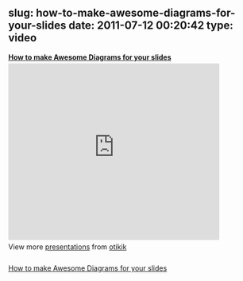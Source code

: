 slug: how-to-make-awesome-diagrams-for-your-slides
date: 2011-07-12 00:20:42
type: video
---

<div style="width:425px" id="__ss_8555051"> <strong style="display:block;margin:12px 0 4px"><a href="http://www.slideshare.net/otikik/how-to-make-awesome-diagrams-for-your-slides" title="How to make Awesome Diagrams for your slides" target="_blank">How to make Awesome Diagrams for your slides</a></strong> <iframe src="http://www.slideshare.net/slideshow/embed_code/8555051" width="425" height="355" frameborder="0" marginwidth="0" marginheight="0" scrolling="no"></iframe> <div style="padding:5px 0 12px"> View more <a href="http://www.slideshare.net/" target="_blank">presentations</a> from <a href="http://www.slideshare.net/otikik" target="_blank">otikik</a> </div> </div>

[How to make Awesome Diagrams for your slides](http://www.slideshare.net/otikik/how-to-make-awesome-diagrams-for-your-slides?from=ss_embed)
